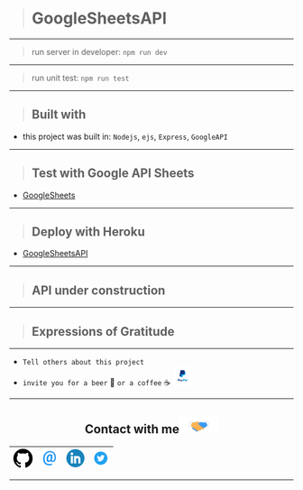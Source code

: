> # GoogleSheetsAPI
---
> run server in developer: `npm run dev`
---
> run unit test: `npm run test`
---
> ## Built with
* this project was built in: `Nodejs`, `ejs`, `Express`, `GoogleAPI`
---
> ## Test with Google API Sheets
* [GoogleSheets](https://docs.google.com/spreadsheets/d/1IwI4STY9b5Q5rglBCSQSmJc8rGexfYQvyzdXai-B7i0/edit#gid=0)
---
> ## Deploy with Heroku
* [GoogleSheetsAPI](https://test-googlesheetsapi.herokuapp.com/)
---
> ## API under construction

---
> ## Expressions of Gratitude
---
* `Tell others about this project`
* `invite you for a beer` 🍺 `or a coffee` ☕ [<img src="https://github.com/ricardo1470/MEVN/blob/main/src/public/images/paypal.png" alt="Github logo" width="34">](https://paypal.me/ricardo1470?locale.x=es_XC)
---

<div align="center">
<h2>
    Contact with me<img src="https://github.com/ricardo1470/MEVN/blob/main/src/public/images/Handshake.gif"  alt="handshake" height="32px">
</h2>

| [<img src="https://github.com/ricardo1470/MEVN/blob/main/src/public/images/GitHub.png" alt="Github logo" width="34">](https://github.com/ricardo1470/README/blob/master/README.md) | [<img src="https://github.com/ricardo1470/MEVN/blob/main/src/public/images/email.png" alt="email logo" height="32">](mailto:ricardo.alfonso.camayo@gmail.com) | [<img src="https://github.com/ricardo1470/MEVN/blob/main/src/public/images/linkedin-icon.png" alt="Linkedin Logo" width="32">](https://www.linkedin.com/in/ricardo-alfonso-camayo/) | [<img src="https://github.com/ricardo1470/MEVN/blob/main/src/public/images/twitter.png" alt="Twitter Logo" width="30">](https://twitter.com/RICARDO1470) |
|:---:|:---:|:---:|:---:|

</div>

---

